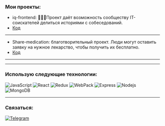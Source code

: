 ### Мои проекты:
- iq-frontend: 👩🏽‍💻Проект даёт возможность сообществу IT-соискателей делиться историями с собеседований. 
-  [Код](https://github.com/Salman-13/iqa-frontend) 
-  -------------------------------------------------------
- Share-medication: благотворительный проект. Люди могут оставить заявку на нужное лекарство, чтобы получить их бесплатно.
- [Код](https://github.com/Salman-13/share-medication)
----------------------------------------------------------
____

### Использую следующие технологии:

<p>
  
  <img alt="JavaScript" src="https://img.shields.io/badge/-JavaScript-red?style=for-the-badge&logo=JavaScript&logoColor=white"/>   
  <img alt="React" src="https://img.shields.io/badge/-React-45b8d8?style=for-the-badge&logo=react&logoColor=white" />    
  <img alt="Redux" src="https://img.shields.io/badge/-Redux-430098?style=for-the-badge&logo=redux&logoColor=white" />   
  <img alt="WebPack" src="https://img.shields.io/badge/webpack-111111?style=for-the-badge&logo=Webpack" />   
  <img alt="Express" src="https://img.shields.io/badge/-Express-pink?style=for-the-badge&logo=Express&logoColor=black" />
  <img alt="Nodejs" src="https://img.shields.io/badge/-Nodejs-43853d?style=for-the-badge&logo=Node.js&logoColor=white" />
  <img alt="MongoDB" src="https://img.shields.io/badge/-mongo_DB-white?style=for-the-badge&logo=mongoDB&logoColor=43853d" /> 
  
  
</p>

____

### Связаться:

[![Telegram](https://img.shields.io/badge/Telegram-111111?style=for-the-badge&logo=telegram)](https://t.me/Salman_Akhmadov)
